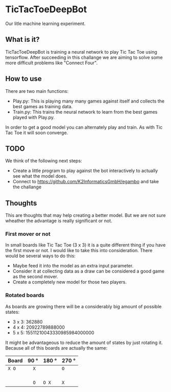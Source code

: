 # TicTacToeDeepBot

Our litle machine learning experiment.

## What is it?

TicTacToeDeepBot is training a neural network to play Tic Tac Toe using tensorflow.
After succeeding in this challange we are aiming to solve some more difficult problems like "Connect Four".

## How to use

There are two main functions:

- Play.py: This is playing many many games against itself and collects the best games as training data.
- Train.py: This trains the neural network to learn from the best games played with Play.py.

In order to get a good model you can alternately play and train. As with Tic Tac Toe it will soon converge.

## TODO

We think of the following next steps:

- Create a little program to play against the bot interactively to actually see what the model does.
- Connect to https://github.com/K2InformaticsGmbH/egambo and take the challange

## Thoughts

This are thoughts that may help creating a better model. But we are not sure wheather the
advantage is really significant or not.

### First mover or not
In small boards like Tic Tac Toe (3 x 3) it is a quite different thing if you have the first move or not. I would like 
to take this into consideration. There would be several ways to do this:

- Maybe feed it into the model as an extra input parameter.
- Consider it at collecting data as a draw can be considered a good game as the second mover.
- Create a completely new model for those two players.

### Rotated boards
As boards are growing there will be a considerably big amount of possible states:

- 3 x 3: 362880
- 4 x 4: 20922789888000
- 5 x 5: 15511210043330985984000000

It might be advantageous to reduce the amount of states by just rotating it. Because all of this boards are actually the same:

|Board | 90 °| 180 ° | 270 °|
|------|-----|-------|------|
|`X O` |`  X`|`   `  |`O  ` |
|`   ` |`   `|`   `  |`   ` |
|`   ` |`  O`|`O X`  |`X  ` |

